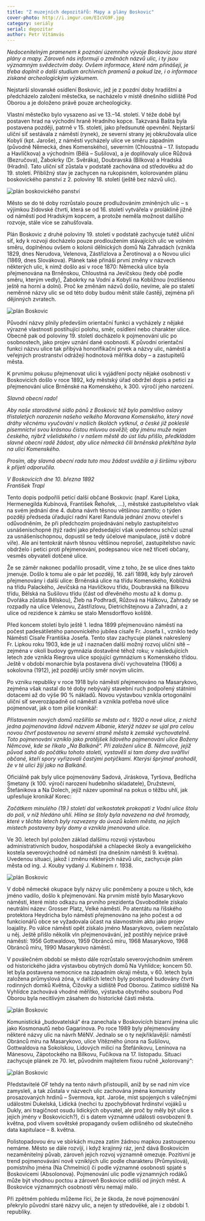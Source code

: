 ```yaml
---
title: "Z muzejních depozitářů: Mapy a plány Boskovic"
cover-photo: http://i.imgur.com/EIcVG9F.jpg
category: seriály
serial: depozitar
author: Petr Vítámvás
---
```


*Nedocenitelným pramenem k poznání územního vývoje Boskovic jsou staré plány a mapy. Zároveň nás informují o změnách názvů ulic, i ty jsou významným svědectvím doby. Ovšem informace, které nám přinášejí, je třeba doplnit o další studium archivních pramenů a pokud lze, i o informace získané archeologickým výzkumem.*

Nejstarší slovanské osídlení Boskovic, jež je z pozdní doby hradištní a předcházelo založení městečka, se nacházelo v místě dnešního sídliště Pod Oborou a je doloženo právě pouze archeologicky.

Vlastní městečko bylo vysazeno asi ve 13.–14. století. V téže době byl postaven hrad na východní hraně Hradního kopce. Takzvaná Bašta byla postavena později, patrně v 15. století, jako předsunuté opevnění. Nejstarší uliční síť sestávala z náměstí (rynek), ze severní strany jej obkružovala ulice Kobylí (kpt. Jaroše), z náměstí vycházely ulice ve směru západním (původně Německá, dnes Komenského), severním (Chloustná – 17. listopadu a Havlíčkova) a východním (Bělá – Sušilova), a je doplňovaly ulice Růžová (Bezručova), Žabokrky (Dr. Svěráka), Doubravská (Bílkova) a Hradská (Hradní). Tato uliční síť zůstala v podstatě zachována od středověku až do 19. století. Přibližný stav je zachycen na rukopisném, kolorovaném plánu boskovického panství z 2. poloviny 18. století (ještě bez názvů ulic).

<img src="http://i.imgur.com/EIcVG9F.jpg" alt="plán boskovického panství" data-author="Muzeum Boskovicka" class="img-responsive img-popup">

Město se do té doby rozrůstalo pouze prodlužováním zmíněných ulic – s výjimkou židovské čtvrti, která se od 16. století vytvářela v proláklině jižně od náměstí pod Hradským kopcem, a protože neměla možnost dalšího rozvoje, stále více se zahušťovala. 

Plán Boskovic z druhé poloviny 19. století v podstatě zachycuje tutéž uliční síť, kdy k rozvoji docházelo pouze prodloužením stávajících ulic ve volném směru, doplněnou ovšem o kolonii dělnických domů Na Zahradách (vznikla 1829, dnes Nerudova, Velenova, Zástřizlova a Žerotínova) a o Novou ulici (1869, dnes Slovákova). Plánek také přináší první změny v názvech některých ulic, k nimž došlo asi v roce 1870: Německá ulice byla přejmenována na Brněnskou, Chloustná na Jevíčskou (tedy obě podle směru, kterým vedly), Žabokrky na Vodní a Kobylí na Kobližnou (rozlišenou ještě na horní a dolní). Proč ke změnám názvů došlo, nevíme, ale po staletí neměnné názvy ulic se od této doby budou měnit stále častěji, zejména při dějinných zvratech. 

<img src="http://i.imgur.com/LPmDmDt.jpg" alt="plán Boskovic" data-author="Muzeum Boskovicka" class="img-responsive img-popup">

Původní názvy plnily především orientační funkci a vycházely z nějaké výrazné vlastnosti postihující polohu, směr, osídlení nebo charakter ulice. Obecně pak od poloviny 19. století docházelo k pojmenování ulic po osobnostech, jako projev uznání dané osobnosti. K původní orientační funkci názvu ulice tak přibývá honorifikační prvek a názvy ulic, náměstí a veřejných prostranství odrážejí hodnotová měřítka doby – a zastupitelů města. 

K prvnímu pokusu přejmenovat ulici k vyjádření pocty nějaké osobnosti v Boskovicích došlo v roce 1892, kdy městský úřad obdržel dopis a petici za přejmenování ulice Brněnské na Komenského, k 300. výročí jeho narození.

*Slavná obecní rado!*

*Aby naše starodávné sídlo pánů z Boskovic též bylo pamětlivo oslavy třistaletých narozenin našeho velkého Moravana Komenského, který nové dráhy věcnému vyučování v našich školách vytknul, a české již pokleslé písemnictví svou krásnou čistou mluvou osvěžil; aby jménu muže nejen českého, nýbrž všelidského i v našem městě do úst lidu přišlo, předkládám slavné obecní radě žádost, aby ulice německá čili brněnská překřtěna byla na ulici Komenského.*

*Prosím, aby slavná obecní rada tuto mou žádost uvážila a ji širšímu výboru k přijetí odporučila.*

*V Boskovicích dne 10. března 1892  
František Trapl*

Tento dopis podpořili peticí další občané Boskovic (např. Karel Lipka, Hermenegilda Kubínová, František Řehořek, …), městské zastupitelstvo však na svém jednání dne 4. dubna návrh těsnou většinou zamítlo; o týden později předseda úřadující radní Karel Randula jednání znovu otevřel s odůvodněním, že při předchozím projednávání nebylo zastupitelstvo usnášeníschopné (týž radní jako předsedající však uvedenou schůzi uznal za usnášeníschopnou, dopustil se tedy účelové manipulace, jistě v dobré víře). Ale ani tentokrát návrh těsnou většinou neprošel, zastupitelstvo navíc obdrželo i petici proti přejmenování, podepsanou více než třiceti občany, vesměs obyvateli dotčené ulice.

Že se záměr nakonec podařilo prosadit, víme z toho, že se ulice dnes takto jmenuje. Došlo k tomu ale o pár let později, 16. září 1898, kdy byly zároveň přejmenovány i další ulice: Brněnská ulice na třídu Komenského, Kobližná na třídu Palackého, Jevíčská na Havlíčkovu třídu, Doubravská na Bílkovu třídu, Bělská na Sušilovu třídu (část od dřevěného mostu až k domu p. Dvořáka zůstala Bělskou), Žleb na Podhradí, Růžová na Hálkovu, Zahrady se rozpadly na ulice Velenovu, Zástřizlovu, Dietrichštejnovu a Zahradní, a z ulice od rezidence k zámku se stalo Mensdorffovo koliště.

Před koncem století bylo ještě 1. ledna 1899 přejmenováno náměstí na počest padesátiletého panovnického jubilea císaře Fr. Josefa I., vzniklo tedy Náměstí Císaře Františka Josefa. Tento stav zachycuje plánek nakreslený Fr. Lipkou roku 1903, kde je už i naznačen další možný rozvoj uliční sítě – zejména v okolí budovy gymnázia dostavěné téhož roku; v následujících letech zde vznikla Riegrova ulice spojující gymnázium s Komenského třídou. Ještě v období monarchie byla postavena dívčí vychovatelna (1906) a sokolovna (1912), jež později určily směr novým ulicím.

Po vzniku republiky v roce 1918 bylo náměstí přejmenováno na Masarykovo, zejména však nastal do té doby nebývalý stavební ruch podpořený státními dotacemi až do výše 90 % nákladů. Novou výstavbou vznikla ortogonální uliční síť severozápadně od náměstí a vznikla potřeba nové ulice pojmenovat, jak o tom píše kronikář: 

*Přistavením nových domů rozšířilo se město od r. 1920 o nové ulice, z nichž jedna pojmenována lidově názvem Albanie, kterýž název se ujal pro celou novou čtvrť postavenou na severní straně města k zemské vychovatelně. Toto pojmenování vzniklo jako protějšek lidového pojmenování ulice Boženy Němcové, kde se říkalo „Na Balkáně“. Při založení ulice B. Němcové, jejíž původ sahá do počátku tohoto století, vystavěli si tam domy dva svářliví občané, kteří spory vyřizovali častými potýčkami. Kterýsi šprýmař prohodil, že v té ulici žijí jako na Balkáně.*

Oficiálně pak byly ulice pojmenovány Sadová, Jiráskova, Tyršova, Bedřicha Smetany (k 100. výročí narození hudebního skladatele), Družstevní, Štefánikova a Na Dolech, jejíž název upomínal na pokus o těžbu uhlí, jak upřesňuje kronikář Korec:

*Začátkem minulého (19.) století dal velkostatek prokopati z Vodní ulice štolu do polí, v níž hledáno uhlí. Hlína se štoly byla navezena na dvě hromady, které v těchto letech byly rozvezeny do úvozů kolem města, na jejich místech postaveny byly domy a vznikla jmenovaná ulice.*

Ve 30. letech byl položen základ dalšímu rozvoji výstavbou administrativních budov, hospodářské a chlapecké školy a evangelického kostela severovýchodně od náměstí (na dnešním náměstí 9. května). Uvedenou situaci, jakož i změnu některých názvů ulic, zachycuje plán města od ing. J. Kouby vydaný J. Kubínem r. 1938.

<img src="http://i.imgur.com/ZC4ndy6.jpg" alt="plán Boskovic" data-author="Muzeum Boskovicka" class="img-responsive img-framed  img-popup">

V době německé okupace byly názvy ulic poněmčeny a pouze u těch, kde jméno vadilo, došlo k přejmenování. Na prvním místě bylo Masarykovo náměstí, které místo odkazu na prvního prezidenta Osvoboditele získalo neutrální název: Grosser Platz, Velké náměstí. Po atentátu na říšského protektora Heydricha bylo náměstí přejmenováno na jeho počest a od funkcionářů obce se vyžadovala účast na slavnostním aktu jako projev loajality. Po válce náměstí opět získalo jméno Masarykovo, ovšem nezůstalo u něj. Ještě přišlo několik vln přejmenovávání, jež postihly nejvíce právě náměstí: 1956 Gottwaldovo, 1959 Obránců míru, 1968 Masarykovo, 1968 Obránců míru, 1990 Masarykovo náměstí.

V poválečném období se město dále rozrůstalo severovýchodním směrem od historického jádra výstavbou obytných domů Na Vyhlídce; koncem 50. let byla postavena nemocnice na západním okraji města, v 60. letech byla založena průmyslová zóna, v dalších letech byly postupně budovány čtvrti rodinných domků Květná, Čížovky a sídliště Pod Oborou. Zatímco sídliště Na Vyhlídce zachovává vhodné měřítko, výstavba obytného souboru Pod Oborou byla necitlivým zásahem do historické části města. 

<img src="http://i.imgur.com/OGVE8me.jpg" alt="plán Boskovic" data-author="Muzeum Boskovicka" class="img-responsive img-popup">

Komunistická „budovatelská“ éra zanechala v Boskovicích bizarní jména ulic jako Kosmonautů nebo Gagarinova. Po roce 1989 byly přejmenovány některé názvy ulic na návrh MěNV. Jednalo se o ty nejkřiklavější: náměstí Obránců míru na Masarykovo, ulice Vítězného února na Sušilovu, Gottwaldova na Sokolskou, Lidových milicí na Štefánikovu, Leninova na Mánesovu, Zápotockého na Bílkovu, Fučíkova na 17. listopadu. Situaci zachycuje plánek ze 70. let, původním majitelem fixou ručně „kolorovaný“:

<img src="http://i.imgur.com/0nR1Nzp.jpg" alt="plán Boskovic" data-author="Muzeum Boskovicka" class="img-responsive img-popup">

Představitelé OF tehdy na tento návrh přistoupili, aniž by se nad ním více zamysleli, a tak zůstala v názvech ulic zachována jména komunisty prosazovaných hrdinů – Švermova, kpt. Jaroše, míst spojených s válečnými událostmi Dukelská, Lidická (nechci tu zpochybňovat hrdinství vojáků u Dukly, ani tragičnost osudu lidických obyvatel, ale proč by měly být ulice s jejich jmény v Boskovicích?), či s datem významné události osvobození 9. května, pod vlivem sovětské propagandy ovšem odlišného od skutečného data kapitulace – 8. května.

Polistopadovou éru ve sbírkách muzea zatím žádnou mapkou zastoupenou nemáme. Město se dále rozvíjí, i když krajinný ráz, jenž dává Boskovicím nezaměnitelný půvab, zároveň jejich rozvoj významně omezuje. Pozitivní je trend pojmenovávání nově vzniklých ulic podle charakteru (Průmyslová), pomístního jména (Na Chmelnici) či podle významné osobnosti spjaté s Boskovicemi (Absolonova). Pojmenování ulic podle významných rodáků může být vhodnou poctou a zároveň Boskovice odliší od jiných měst. A Boskovice významných osobností věru nemají málo.

Při zpětném pohledu můžeme říci, že je škoda, že nové pojmenování překrylo původní staré názvy ulic, a nejen ty středověké, ale i z období 1. republiky.